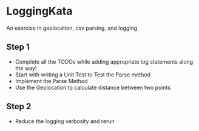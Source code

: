 # LoggingKata
An exercise in geolocation, csv parsing, and logging

## Step 1
* Complete all the TODOs while adding appropriate log statements along the way!
* Start with writing a Unit Test to Test the Parse method
* Implement the Parse Method
* Use the Geolocation to calculate distance between two points

## Step 2 
* Reduce the logging verbosity and rerun

